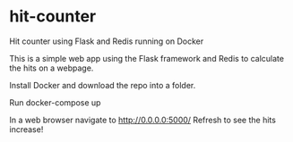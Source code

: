# hit-counter
Hit counter using Flask and Redis running on Docker

This is a simple web app using the Flask framework and Redis to calculate the hits on a webpage.


Install Docker and download the repo into a folder.

Run docker-compose up

In a web browser navigate to http://0.0.0.0:5000/
Refresh to see the hits increase!
